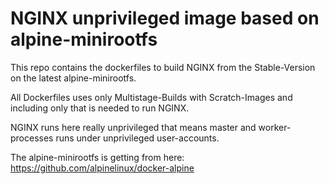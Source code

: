 # NGINX unprivileged image based on alpine-minirootfs

This repo contains the dockerfiles to build NGINX from the Stable-Version on the latest alpine-minirootfs.

All Dockerfiles uses only Multistage-Builds with Scratch-Images and including only that is needed to run NGINX.

NGINX runs here really unprivileged that means master and worker-processes runs under unprivileged user-accounts.


The alpine-minirootfs is getting from here: https://github.com/alpinelinux/docker-alpine
